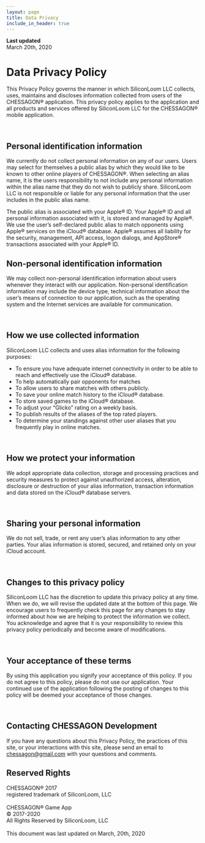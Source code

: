 ```yaml
---
layout: page
title: Data Privacy
include_in_header: true
---
```


**Last updated**  
March 20th, 2020

# Data Privacy Policy
This Privacy Policy governs the manner in which SiliconLoom LLC collects, uses, maintains and discloses information collected from users of the CHESSAGON® application. This privacy policy applies to the application and all products and services offered by SiliconLoom LLC for the CHESSAGON® mobile application.

<br>

## Personal identification information
We currently do not collect personal information on any of our users. Users may select for themselves a public alias by which they would like to be known to other online players of CHESSAGON®.  When selecting an alias name, it is the users responsibility to not include any personal information within the alias name that they do not wish to publicly share.  SiliconLoom LLC is not responsible or liable for any personal information that the user includes in the public alias name. 

The public  alias is associated with your Apple® ID.  Your Apple® ID and all personal information associated with it, is stored and managed by Apple®.  We use the user’s self-declared public alias to match opponents using Apple® services on the iCloud® database.  Apple® assumes all liability for the security, management, API access, logon dialogs, and AppStore® transactions associated with your Apple® ID.
<br>

## Non-personal identification information
We may collect non-personal identification information about users whenever they interact with our application.  Non-personal identification information may include the device type, technical information about the user’s means of connection to our application, such as the operating system and the Internet services are available for communication.

<br>

## How we use collected information
SiliconLoom LLC collects and uses alias information for the following purposes:

* To ensure you have adequate internet connectivity in order to be able to reach and effectively use the iCloud® database.
* To help automatically pair opponents for matches
* To allow users to share matches with others publicly.
* To save your online match history to the iCloud® database.
* To store saved games to the iCloud® database.
* To adjust your “Glicko” rating on a weekly basis.
* To publish results of the aliases of the top rated players.
* To determine your standings against other user aliases that you frequently play in online matches.

<br>

## How we protect your information
We adopt appropriate data collection, storage and processing practices and security measures to protect against unauthorized access, alteration, disclosure or destruction of your alias information, transaction information and data stored on the iCloud® database servers.

<br>

## Sharing your personal information
We do not sell, trade, or rent any user’s alias information to any other parties. Your alias information is stored, secured, and retained only on your iCloud account.

<br>

## Changes to this privacy policy
SiliconLoom LLC has the discretion to update this privacy policy at any time. When we do, we will revise the updated date at the bottom of this page. We encourage users to frequently check this page for any changes to stay informed about how we are helping to protect the information we collect. You acknowledge and agree that it is your responsibility to review this privacy policy periodically and become aware of modifications.

<br>

## Your acceptance of these terms
By using this application you signify your acceptance of this policy. If you do not agree to this policy, please do not use our application. Your continued use of the application following the posting of changes to this policy will be deemed your acceptance of those changes.

<br>

## Contacting CHESSAGON Development
If you have any questions about this Privacy Policy, the practices of this site, or your interactions with this site, please send an email to  chessagon@gmail.com with your questions and comments.

## Reserved Rights
CHESSAGON® 2017
<br>
registered trademark of SiliconLoom, LLC
<br>
<br>
CHESSAGON® Game App
<br>
© 2017-2020 
<br>
All Rights Reserved by SiliconLoom, LLC
<br>
<br>
This document was last updated on March, 20th, 2020

